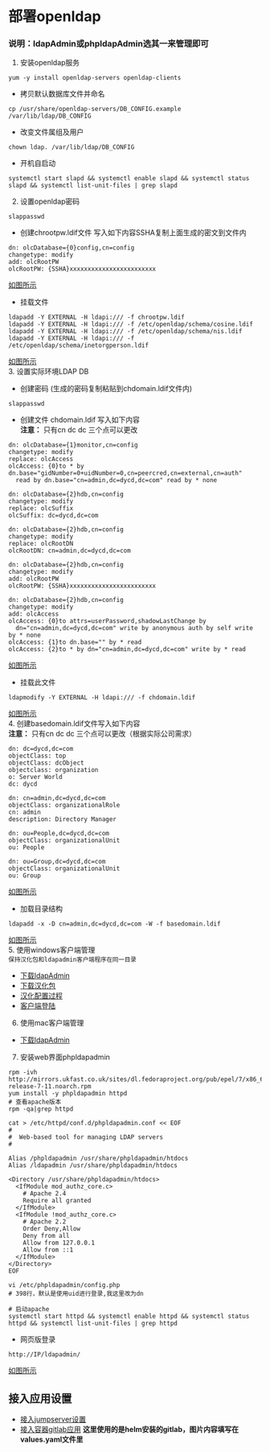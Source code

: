 # 部署openldap
### 说明：ldapAdmin或phpldapAdmin选其一来管理即可
1. 安装openldap服务
```
yum -y install openldap-servers openldap-clients
```
- 拷贝默认数据库文件并命名
```
cp /usr/share/openldap-servers/DB_CONFIG.example /var/lib/ldap/DB_CONFIG
```
- 改变文件属组及用户
```
chown ldap. /var/lib/ldap/DB_CONFIG
```
- 开机自启动
```
systemctl start slapd && systemctl enable slapd && systemctl status slapd && systemctl list-unit-files | grep slapd
```
2. 设置openldap密码
```
slappasswd
```
- 创建chrootpw.ldif文件 写入如下内容SSHA复制上面生成的密文到文件内
```
dn: olcDatabase={0}config,cn=config
changetype: modify
add: olcRootPW
olcRootPW: {SSHA}xxxxxxxxxxxxxxxxxxxxxxxx
```
[如图所示](https://i.loli.net/2019/09/19/rAydjh2CigsV4nD.png)
- 挂载文件
```
ldapadd -Y EXTERNAL -H ldapi:/// -f chrootpw.ldif
ldapadd -Y EXTERNAL -H ldapi:/// -f /etc/openldap/schema/cosine.ldif
ldapadd -Y EXTERNAL -H ldapi:/// -f /etc/openldap/schema/nis.ldif
ldapadd -Y EXTERNAL -H ldapi:/// -f /etc/openldap/schema/inetorgperson.ldif
```
[如图所示](https://i.loli.net/2019/09/19/UQwRANiXWHt8mD6.png) \
3. 设置实际环境LDAP DB
- 创建密码  (生成的密码复制粘贴到chdomain.ldif文件内)
```
slappasswd
```
- 创建文件 chdomain.ldif 写入如下内容 \
**注意：** 只有cn dc dc 三个点可以更改
```
dn: olcDatabase={1}monitor,cn=config
changetype: modify
replace: olcAccess
olcAccess: {0}to * by dn.base="gidNumber=0+uidNumber=0,cn=peercred,cn=external,cn=auth"
  read by dn.base="cn=admin,dc=dycd,dc=com" read by * none

dn: olcDatabase={2}hdb,cn=config
changetype: modify
replace: olcSuffix
olcSuffix: dc=dycd,dc=com

dn: olcDatabase={2}hdb,cn=config
changetype: modify
replace: olcRootDN
olcRootDN: cn=admin,dc=dycd,dc=com

dn: olcDatabase={2}hdb,cn=config
changetype: modify
add: olcRootPW
olcRootPW: {SSHA}xxxxxxxxxxxxxxxxxxxxxxxx

dn: olcDatabase={2}hdb,cn=config
changetype: modify
add: olcAccess
olcAccess: {0}to attrs=userPassword,shadowLastChange by
  dn="cn=admin,dc=dycd,dc=com" write by anonymous auth by self write by * none
olcAccess: {1}to dn.base="" by * read
olcAccess: {2}to * by dn="cn=admin,dc=dycd,dc=com" write by * read
```
[如图所示](https://i.loli.net/2019/09/19/5Gj3PMQiV1olq8E.png)
- 挂载此文件
```
ldapmodify -Y EXTERNAL -H ldapi:/// -f chdomain.ldif
```
[如图所示](https://i.loli.net/2019/09/19/aDES7u8QTYXVkMJ.png) \
4. 创建basedomain.ldif文件写入如下内容 \
**注意：** 只有cn dc dc 三个点可以更改（根据实际公司需求）
```
dn: dc=dycd,dc=com
objectClass: top
objectClass: dcObject
objectclass: organization
o: Server World
dc: dycd

dn: cn=admin,dc=dycd,dc=com
objectClass: organizationalRole
cn: admin
description: Directory Manager

dn: ou=People,dc=dycd,dc=com
objectClass: organizationalUnit
ou: People

dn: ou=Group,dc=dycd,dc=com
objectClass: organizationalUnit
ou: Group
```
[如图所示](https://i.loli.net/2019/09/19/ifzygGhVInuXW1b.png)
- 加载目录结构
```
ldapadd -x -D cn=admin,dc=dycd,dc=com -W -f basedomain.ldif
```
[如图所示](https://i.loli.net/2019/09/19/YpC4j7hqePxVgvk.png) \
5. 使用windows客户端管理 \
`保持汉化包和ldapadmin客户端程序在同一目录`
- [下载ldapAdmin](https://sourceforge.net/projects/ldapadmin/files/ldapadmin/1.6.1/LdapAdminExe-1.6.1.zip/download)
- [下载汉化包](http://www.ldapadmin.org/download/languages/download.php?id=3)
- [汉化配置过程](https://i.loli.net/2019/09/16/ruCpw1O8JUSYQ25.gif)
- [客户端登陆](https://i.loli.net/2019/09/13/Zpblfejohx54E2S.png)
6. 使用mac客户端管理
- [下载ldapAdmin](http://ldap-admin-mac.mac.novellshareware.com/)
7. 安装web界面phpldapadmin
```
rpm -ivh http://mirrors.ukfast.co.uk/sites/dl.fedoraproject.org/pub/epel/7/x86_64/Packages/e/epel-release-7-11.noarch.rpm
yum install -y phpldapadmin httpd
# 查看apache版本
rpm -qa|grep httpd

cat > /etc/httpd/conf.d/phpldapadmin.conf << EOF
#
#  Web-based tool for managing LDAP servers
#

Alias /phpldapadmin /usr/share/phpldapadmin/htdocs
Alias /ldapadmin /usr/share/phpldapadmin/htdocs

<Directory /usr/share/phpldapadmin/htdocs>
  <IfModule mod_authz_core.c>
    # Apache 2.4
    Require all granted
  </IfModule>
  <IfModule !mod_authz_core.c>
    # Apache 2.2
    Order Deny,Allow
    Deny from all
    Allow from 127.0.0.1
    Allow from ::1
  </IfModule>
</Directory>
EOF

vi /etc/phpldapadmin/config.php
# 398行，默认是使用uid进行登录,我这里改为dn

# 启动apache
systemctl start httpd && systemctl enable httpd && systemctl status httpd && systemctl list-unit-files | grep httpd
```
- 网页版登录
```
http://IP/ldapadmin/
```
[如图所示](https://i.loli.net/2019/09/19/BRJ8gvqy9i17xMl.png)

## 接入应用设置
- [接入jumpserver设置](https://i.loli.net/2019/09/20/IRidulCYjp8BPbW.png)
- [接入容器gitlab应用](https://i.loli.net/2019/09/21/eSHlx5pnWf34PIz.png) **这里使用的是helm安装的gitlab，图片内容填写在values.yaml文件里**
